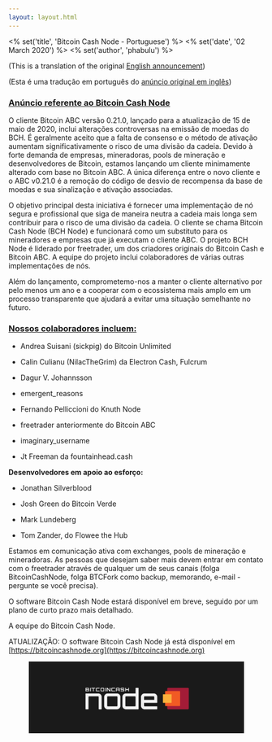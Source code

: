 ```yaml
---
layout: layout.html
---
```


<% set('title', 'Bitcoin Cash Node - Portuguese') %>
<% set('date', '02 March 2020') %>
<% set('author', 'phabulu') %>

(This is a translation of the original [English announcement](/en/newsroom/Announcing-Bitcoin-Cash-Node))

(Esta é uma tradução em português do [anúncio original em inglês](/en/newsroom/Bitcoin-Cash-Node客户端即将发布))

### [Anúncio referente ao Bitcoin Cash Node](#announcement-regarding-bitcoin-cash-node)

O cliente Bitcoin ABC versão 0.21.0, lançado para a atualização de 15 de maio de 2020, inclui alterações controversas na emissão de moedas do BCH. É geralmente aceito que a falta de consenso e o método de ativação aumentam significativamente o risco de uma divisão da cadeia. Devido à forte demanda de empresas, mineradoras, pools de mineração e desenvolvedores de Bitcoin, estamos lançando um cliente minimamente alterado com base no Bitcoin ABC. A única diferença entre o novo cliente e o ABC v0.21.0 é a remoção do código de desvio de recompensa da base de moedas e sua sinalização e ativação associadas.

O objetivo principal desta iniciativa é fornecer uma implementação de nó segura e profissional que siga de maneira neutra a cadeia mais longa sem contribuir para o risco de uma divisão da cadeia. O cliente se chama Bitcoin Cash Node (BCH Node) e funcionará como um substituto para os mineradores e empresas que já executam o cliente ABC. O projeto BCH Node é liderado por freetrader, um dos criadores originais do Bitcoin Cash e Bitcoin ABC. A equipe do projeto inclui colaboradores de várias outras implementações de nós.

Além do lançamento, comprometemo-nos a manter o cliente alternativo por pelo menos um ano e a cooperar com o ecossistema mais amplo em um processo transparente que ajudará a evitar uma situação semelhante no futuro.

### [**Nossos colaboradores incluem:**](#nossos-colaboradores-incluem)

*   Andrea Suisani (sickpig) do Bitcoin Unlimited
    
*   Calin Culianu (NilacTheGrim) da Electron Cash, Fulcrum
    
*   Dagur V. Johannsson
    
*   emergent\_reasons
    
*   Fernando Pelliccioni do Knuth Node
    
*   freetrader anteriormente do Bitcoin ABC
    
*   imaginary\_username
    
*   Jt Freeman da fountainhead.cash

**Desenvolvedores em apoio ao esforço:**

*   Jonathan Silverblood

*   Josh Green do Bitcoin Verde

*   Mark Lundeberg

*   Tom Zander, do Flowee the Hub


Estamos em comunicação ativa com exchanges, pools de mineração e mineradoras. As pessoas que desejam saber mais devem entrar em contato com o freetrader através de qualquer um de seus canais (folga BitcoinCashNode, folga BTCFork como backup, memorando, e-mail - pergunte se você precisa).

O software Bitcoin Cash Node estará disponível em breve, seguido por um plano de curto prazo mais detalhado.

A equipe do Bitcoin Cash Node.

ATUALIZAÇÃO: O software Bitcoin Cash Node já está disponível em [https://bitcoincashnode.org](https://bitcoincashnode.org)
<figure class="text-center">
    <img src="/static/img/newsroom/2020-03-02/VvhpauNFx6gx7XYwifr2gAgHVXKAkaYRCLb55kza.png" class="rounded img-fluid">
</figure>
